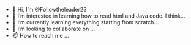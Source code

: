 - 👋 Hi, I’m @Followtheleader23
- 👀 I’m interested in learning how to read html and Java code. I think...
- 🌱 I’m currently learning everything starting from scratch...
- 💞️ I’m looking to collaborate on ...
- 📫 How to reach me ...

<!---
Followtheleader23/Followtheleader23 is a ✨ special ✨ repository because its `README.md` (this file) appears on your GitHub profile.
You can click the Preview link to take a look at your changes.
--->
